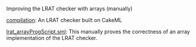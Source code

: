Improving the LRAT checker with arrays (manually)

[compilation](compilation):
An LRAT checker built on CakeML

[lrat_arrayProgScript.sml](lrat_arrayProgScript.sml):
This manually proves the correctness of an array implementation of the
LRAT checker.
